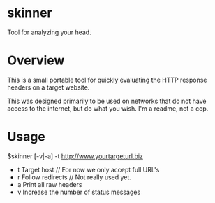 # skinner
Tool for analyzing your head.

# Overview
This is a small portable tool for quickly evaluating the HTTP response headers on a target website. 

This was designed primarily to be used on networks that do not have access to the internet, but do what you wish. I'm a readme, not a cop.

# Usage

$skinner [-v|-a] -t http://www.yourtargeturl.biz


- t	        Target host	            // For now we only accept full URL's
- r	        Follow redirects        // Not really used yet.
- a	        Print all raw headers
- v	        Increase the number of status messages